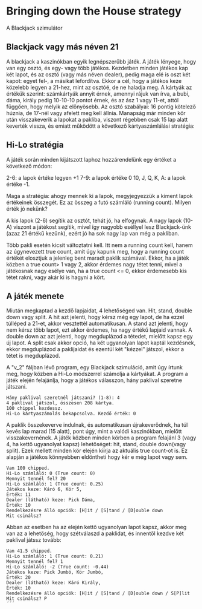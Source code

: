 # Bringing down the House strategy
A Blackjack szimulátor



## Blackjack vagy más néven 21

A blackjack a kaszinókban egyik legnépszerűbb játék. A játék lényege, hogy van egy osztó, és egy- vagy több játékos. Kezdetben minden játékos kap két lapot, és az osztó (vagy más néven dealer), pedig maga elé is oszt két kapot: egyet fel-, a másikat lefordítva. Ekkor a cél, hogy a játékos keze közelebb legyen a 21-hez, mint az osztóé, de ne haladja meg. A kártyák az értékük szerint: számkártyák annyit érnek, amennyi rájuk van írva, a bubi, dáma, király pedig 10-10-10 pontot érnek, és az ász 1 vagy 11-et, attól függően, hogy melyik az előnyösebb. Az osztó szabályai: 16 pontig kötelező húznia, de 17-nél vagy afelett meg kell állnia. Manapság már minden kör után visszakeverik a lapokat a pakliba, viszont régebben csak 15 lap alatt keverték vissza, és emiatt működött a következő kártyaszámlálási stratégia:

## Hi-Lo stratégia

A játék során minden kijátszott laphoz hozzárendelünk egy értéket a következő módon:

2-6: a lapok értéke legyen +1
7-9: a lapok értéke 0
10, J, Q, K, A: a lapok értéke -1.

Maga a stratégia: ahogy mennek ki a lapok, megyjegyezzük a kiment lapok értékeinek összegét. Ez az összeg a futó számláló (running count). Milyen érték jó nekünk?

A kis lapok (2-6) segítik az osztót, tehát jó, ha elfogynak. A nagy lapok (10-A) viszont a játékost segítik, mivel így nagyobb eséllyel lesz Blackjack-ünk (azaz 21 értékű kezünk), ezért jó ha sok nagy lap van még a pakliban.

Több pakli esetén kicsit változtatni kell. Itt nem a running count kell, hanem az úgynevezett true count, amit úgy kapunk meg, hogy a running count értékét elosztjuk a jelenleg bent maradt paklik számával. Ekkor, ha a játék közben a true count> 1 vagy 2, akkor érdemes nagy tétet tenni, mivel a játékosnak nagy esélye van, ha a true count <= 0, ekkor érdemesebb kis tétet rakni, vagy akár ki is hagyni a kört.

## A játék menete

Miután megkaptad a kezdő lapjaidat, 4 lehetőséged van. Hit, stand, double down vagy split. A hit azt jelenti, hogy kérsz még egy lapot, de ha ezzel túlléped a 21-et, akkor vesztettél automatikusan. A stand azt jelenti, hogy nem kérsz több lapot, ezt akkor érdemes, ha nagy értékű lapjaid vannak. A double down az azt jelenti, hogy megduplázod a tétedet, mielőtt kapsz egy új lapot. A split csak akkor opció, ha két ugyanolyan lapot kaptál kezdésnek, ekkor megduplázod a paklijaidat és ezentúl két "kézzel" játszol, ekkor a tétet is megduplázod.

A "v_2" fáljban lévő program, egy Blackjack szimuláció, amit úgy írtunk meg, hogy közben a Hi-Lo módszerrel számolja a kártyákat. A program a játék elején felajánlja, hogy a játékos válasszon, hány paklival szeretne játszani.

```
Hány paklival szeretnél játszani? (1-8): 4
4 paklival játszol, összesen 208 kártya.
100 chippel kezdessz.
Hi-Lo kártyaszámolás bekapcsolva. Kezdő érték: 0
```

A paklik összekeverve indulnak, és automatikusan újrakeverődnek, ha túl kevés lap marad (15 alatt), pont úgy, mint a valódi kaszinókban, mielőtt visszakevernének. 
A játék közben minden körben a program felajánl 3 (vagy 4, ha kettő ugyanolyat kapsz) lehetőséget: hit, stand, double down(vagy split). Ezek mellett minden kör elején kiírja az aktuális true count-ot is. Ez alapján a játékos könnyebben eldöntheti hogy kér e még lapot vagy sem.

```
Van 100 chipped.
Hi-Lo számláló: 0 (True count: 0)
Mennyit tennél fel? 20
Hi-Lo számláló: 1 (True count: 0.25)
Játékos keze: Káró 6, Kör 5,
Érték: 11
Dealer (látható) keze: Pick Dáma,
Érték: 10
Rendelkezésre álló opciók: [H]it / [S]tand / [D]ouble down
Mit csinálsz?
```
Abban az esetben ha az elején kettő ugyanolyan lapot kapsz, akkor meg van az a lehetőség, hogy szétválaszd a paklidat, és innentől kezdve két paklival játssz tovább:

```
Van 41.5 chipped.
Hi-Lo számláló: 1 (True count: 0.21)
Mennyit tennél fel? 1
Hi-Lo számláló: -2 (True count: -0.44)
Játékos keze: Pick Jumbó, Kör Jumbó,
Érték: 20
Dealer (látható) keze: Káró Király,
Érték: 10
Rendelkezésre álló opciók: [H]it / [S]tand / [D]ouble down / S[P]lit
Mit csinálsz? P
´´´
